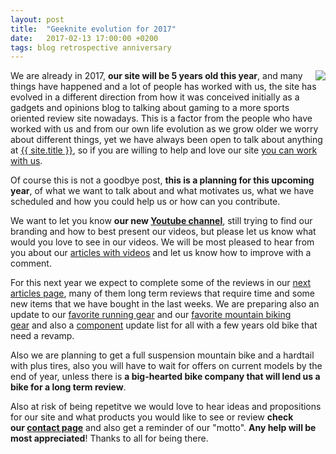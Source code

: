 ```yaml
---
layout: post
title:  "Geeknite evolution for 2017"
date:   2017-02-13 17:00:00 +0200
tags: blog retrospective anniversary
---
```


<img style="float: right;" src="https://i.imgur.com/bLP0wdxm.png" />

We are already in 2017, **our site will be 5 years old this year**, and many things have happened and a lot of people has worked with us, the site has evolved in a different direction from how it was conceived initially as a gadgets and opinions blog to talking about gaming to a more sports oriented review site nowadays. This is a factor from the people who have worked with us and from our own life evolution as we grow older we worry about different things, yet we have always been open to talk about anything at [{{ site.title }}](/), so if you are willing to help and love our site [you can work with us](/contact.html).

Of course this is not a goodbye post, **this is a planning for this upcoming year**, of what we want to talk about and what motivates us, what we have scheduled and how you could help us or how can you contribute.

We want to let you know **our new [Youtube channel](https://www.youtube.com/channel/UCRasGTxTdMq8ZpV7NbFLRPA)**, still trying to find our branding and how to best present our videos, but please let us know what would you love to see in our videos. We will be most pleased to hear from you about our [articles with videos](/label/video) and let us know how to improve with a comment.

For this next year we expect to complete some of the reviews in our [next articles page](/next-articles.html), many of them long term reviews that require time and some new items that we have bought in the last weeks. We are preparing also an update to our [favorite running gear](https://mtboffers.blogspot.com/2015/01/my-favourite-2015-running-gear-best-gifts-for-runners.html) and our [favorite mountain biking gear](https://mtboffers.blogspot.com/2016/04/mi-equipacion-favorita-mtb-2016-ideas-regalos-ciclistas.html) and also a [component](https://mtboffers.blogspot.com/search/label/components) update list for all with a few years old bike that need a revamp.

Also we are planning to get a full suspension mountain bike and a hardtail with plus tires, also you will have to wait for offers on current models by the end of year, unless there is **a big-hearted bike company that will lend us a bike for a long term review**.

Also at risk of being repetitve we would love to hear ideas and propositions for our site and what products you would like to see or review **check our [contact page](/contact.html)** and also get a reminder of our "motto". **Any help will be most appreciated**! Thanks to all for being there.